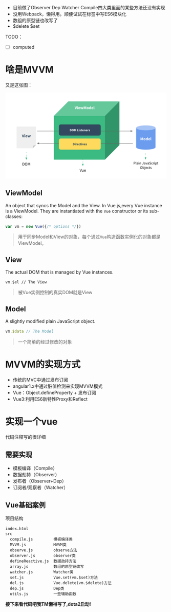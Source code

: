 
 - 目前做了Observer Dep Watcher Compile四大类里面的某些方法还没有实现
 - 没用Webpack，懒得用。顺便试试在标签中写ES6模块化
 - 数组的原型链也改写了
 - $delete $set

TODO：
- [ ] computed

# 啥是MVVM

又是这张图：

![](/assets/1.png)

## ViewModel

An object that syncs the Model and the View.
In Vue.js,every Vue instance is a ViewModel.
They are instantiated with the `Vue` constructor or its sub-classes:

```js
var vm = new Vue({/* options */})
```

> 用于同步Model和View的对象，每个通过`Vue`构造函数实例化的对象都是ViewModel。

## View

The actual DOM that is managed by Vue instances.

```
vm.$el // The View
```

> 被Vue实例控制的真实DOM就是View


## Model

A slightly modified plain JavaScript object.

```js
vm.$data // The Model
```

> 一个简单的经过修改的对象

# MVVM的实现方式

- 传统的MVC中通过发布订阅
- angular1.x中通过脏值检测来实现MVVM模式
- Vue：Object.defineProperty + 发布订阅
- Vue3:利用ES6新特性Proxy和Reflect

#  实现一个vue

代码注释写的很详细

## 需要实现

- 模板编译（Compile）
- 数据劫持（Observer）
- 发布者（Observer+Dep）
- 订阅者/观察者（Watcher）


## Vue基础案例

项目结构  

```
index.html
src
  compile.js         模板编译类
  MVVM.js            MVVM类
  observe.js         observe方法
  observer.js        observer类
  defineReactive.js  数据劫持方法
  array.js           数组的原型链改写
  watcher.js         Watcher类
  set.js             Vue.set(vm.$set)方法
  del.js             Vue.delete(vm.$delete)方法
  dep.js             Dep类
  utils.js           一些辅助函数
```

**接下来看代码吧我TM懒得写了,dota2启动!**
